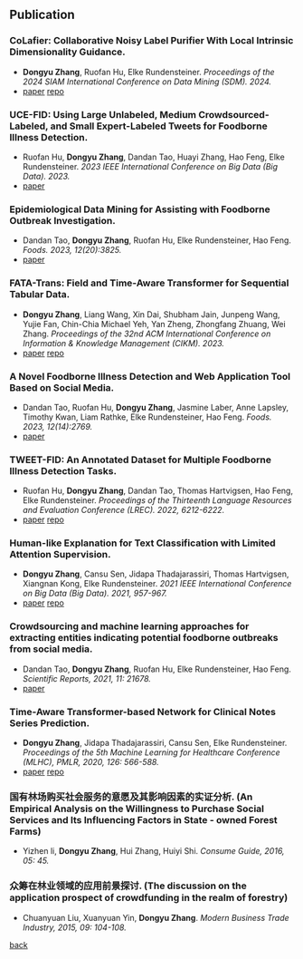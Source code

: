 ## Publication
### CoLafier: Collaborative Noisy Label Purifier With Local Intrinsic Dimensionality Guidance.
- **Dongyu Zhang**, Ruofan Hu, Elke Rundensteiner. *Proceedings of the 2024 SIAM International Conference on Data Mining (SDM). 2024.*
- [paper](/assets/document/SDM_2024_CoLafier.pdf) [repo](https://github.com/zdy93/CoLafier)

### UCE-FID: Using Large Unlabeled, Medium Crowdsourced-Labeled, and Small Expert-Labeled Tweets for Foodborne Illness Detection.
- Ruofan Hu, **Dongyu Zhang**, Dandan Tao, Huayi Zhang, Hao Feng, Elke Rundensteiner. *2023 IEEE International Conference on Big Data (Big Data). 2023.*
- [paper](/assets/document/BigData_2023_UCE_FID.pdf)

### Epidemiological Data Mining for Assisting with Foodborne Outbreak Investigation.
- Dandan Tao, **Dongyu Zhang**, Ruofan Hu, Elke Rundensteiner, Hao Feng. *Foods. 2023, 12(20):3825.*
- [paper](/assets/document/Foods_2023_epidemiological.pdf)

### FATA-Trans: Field and Time-Aware Transformer for Sequential Tabular Data.
- **Dongyu Zhang**, Liang Wang, Xin Dai, Shubham Jain, Junpeng Wang, Yujie Fan, Chin-Chia Michael Yeh, Yan Zheng, Zhongfang Zhuang, Wei Zhang. *Proceedings of the 32nd ACM International Conference on Information & Knowledge Management (CIKM). 2023.*
- [paper](/assets/document/CIKM_2023_FATA-Trans.pdf) [repo](https://github.com/zdy93/FATA-Trans)

### A Novel Foodborne Illness Detection and Web Application Tool Based on Social Media.
- Dandan Tao, Ruofan Hu, **Dongyu Zhang**, Jasmine Laber, Anne Lapsley, Timothy Kwan, Liam Rathke, Elke Rundensteiner, Hao Feng. *Foods. 2023, 12(14):2769.*
- [paper](/assets/document/Foods_2023_novel.pdf)

### TWEET-FID: An Annotated Dataset for Multiple Foodborne Illness Detection Tasks.
- Ruofan Hu, **Dongyu Zhang**, Dandan Tao, Thomas Hartvigsen, Hao Feng, Elke Rundensteiner. *Proceedings of the Thirteenth Language Resources and Evaluation Conference (LREC). 2022, 6212-6222.*
- [paper](/assets/document/LREC_2022_TWEET-FID.pdf) [repo](https://github.com/ruofanhu/Tweet-FID)

### Human-like Explanation for Text Classification with Limited Attention Supervision.
- **Dongyu Zhang**, Cansu Sen, Jidapa Thadajarassiri, Thomas Hartvigsen, Xiangnan Kong, Elke Rundensteiner. *2021 IEEE International Conference on Big Data (Big Data). 2021, 957-967.*
- [paper](/assets/document/BigData_2021_Human_Guidance.pdf) [repo](https://github.com/zdy93/HELAS)

### Crowdsourcing and machine learning approaches for extracting entities indicating potential foodborne outbreaks from social media.
- Dandan Tao, **Dongyu Zhang**, Ruofan Hu, Elke Rundensteiner, Hao Feng. *Scientific Reports, 2021, 11: 21678.*
- [paper](/assets/document/ScientificReports_2021_Crowd.pdf)

### Time-Aware Transformer-based Network for Clinical Notes Series Prediction.
- **Dongyu Zhang**, Jidapa Thadajarassiri, Cansu Sen, Elke Rundensteiner. *Proceedings of the 5th Machine Learning for Healthcare Conference (MLHC), PMLR, 2020, 126: 566-588.*
- [paper](/assets/document/MLHC_2020_Time.pdf) [repo](https://github.com/zdy93/FTL-Trans)

### 国有林场购买社会服务的意愿及其影响因素的实证分析. (An Empirical Analysis on the Willingness to Purchase Social Services and Its Influencing Factors in State - owned Forest Farms)
- Yizhen li, **Dongyu Zhang**, Hui Zhang, Huiyi Shi. *Consume Guide, 2016, 05: 45.*

### 众筹在林业领域的应用前景探讨. (The discussion on the application prospect of crowdfunding in the realm of forestry)
- Chuanyuan Liu, Xuanyuan Yin, **Dongyu Zhang**. *Modern Business Trade Industry, 2015, 09: 104-108.*


[back](./)
